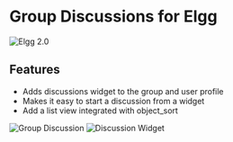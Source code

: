 Group Discussions for Elgg
==========================
![Elgg 2.0](https://img.shields.io/badge/Elgg-2.0.x-orange.svg?style=flat-square)

## Features

 * Adds discussions widget to the group and user profile
 * Makes it easy to start a discussion from a widget
 * Add a list view integrated with object_sort

![Group Discussion](https://raw.github.com/hypeJunction/Elgg-group_discussion/master/screenshots/group_discussion.png "Discussion List")
![Discussion Widget](https://raw.github.com/hypeJunction/Elgg-group_discussion/master/screenshots/widget.png "Widget")